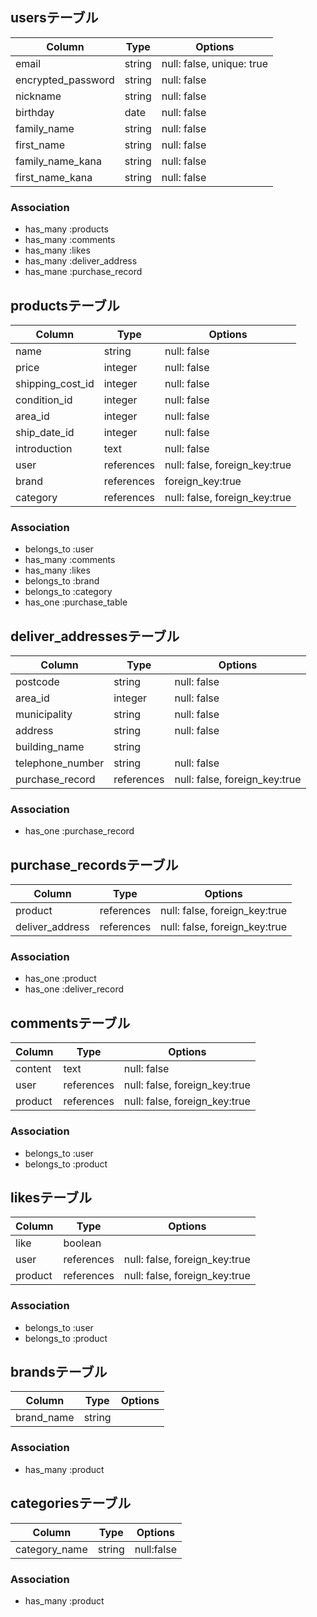 ## usersテーブル

| Column             | Type     | Options                   |
| ------------------ | -------- | ------------------------- |
| email              | string   | null: false, unique: true |
| encrypted_password | string   | null: false               |
| nickname           | string   | null: false               |
| birthday           | date     | null: false               |
| family_name        | string   | null: false               |
| first_name         | string   | null: false               |
| family_name_kana   | string   | null: false               |
| first_name_kana    | string   | null: false               |

### Association
- has_many :products
- has_many :comments
- has_many :likes
- has_many :deliver_address
- has_mane :purchase_record


## productsテーブル

| Column           | Type       | Options                       |
| ---------------- | ---------- | ----------------------------- |
| name             | string     | null: false                   |
| price            | integer    | null: false                   |
| shipping_cost_id | integer    | null: false                   |
| condition_id     | integer    | null: false                   |
| area_id          | integer    | null: false                   |
| ship_date_id     | integer    | null: false                   |
| introduction     | text       | null: false                   |
| user             | references | null: false, foreign_key:true |
| brand            | references | foreign_key:true              |
| category         | references | null: false, foreign_key:true |

### Association
- belongs_to :user
- has_many :comments
- has_many :likes
- belongs_to :brand
- belongs_to :category
- has_one :purchase_table


## deliver_addressesテーブル

| Column           | Type       | Options                       |
| ---------------- | ---------- | ----------------------------- |
| postcode         | string     | null: false                   |
| area_id          | integer    | null: false                   |
| municipality     | string     | null: false                   |
| address          | string     | null: false                   |
| building_name    | string     |                               |
| telephone_number | string     | null: false                   |
| purchase_record  | references | null: false, foreign_key:true |


### Association
- has_one :purchase_record

## purchase_recordsテーブル

| Column  | Type       | Options                       |
| ------- | ---------- | ----------------------------- |
| product   | references | null: false, foreign_key:true |
| deliver_address| references | null: false, foreign_key:true |


### Association
- has_one :product
- has_one :deliver_record



## commentsテーブル

| Column  | Type       | Options                       |
| ------- | ---------- | ----------------------------- |
| content | text       | null: false                   |
| user    | references | null: false, foreign_key:true |
| product | references | null: false, foreign_key:true |


### Association
- belongs_to :user
- belongs_to :product


## likesテーブル

| Column  | Type       | Options                       |
| ------- | ---------- | ----------------------------- |
| like    | boolean    |                               |
| user    | references | null: false, foreign_key:true |
| product | references | null: false, foreign_key:true |


### Association
- belongs_to :user
- belongs_to :product


## brandsテーブル

| Column       | Type   | Options |
| ------------ | ------ | ------- |
| brand_name   | string |         |


### Association
- has_many :product



## categoriesテーブル

| Column          | Type   | Options    |
| --------------- | ------ | ---------- |
| category_name   | string | null:false |


### Association
- has_many :product
